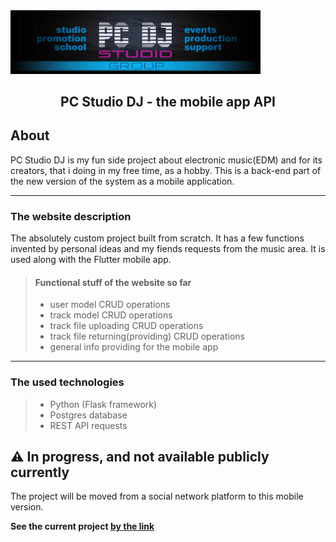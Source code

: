 <img src="https://raw.githubusercontent.com/denis-progman/pcdj_site/main/files/images/pc_dj_header_example.jpg" width="400" alt="PC studio DJ head cover">
<h2 align="center">PC Studio DJ - the mobile app API</h1>

## About
 PC Studio DJ is my fun side project about electronic music(EDM) and for its creators, that i doing in my free time, as a hobby.
 This is a back-end part of the new version of the system as a mobile application. 
 
 ---
### The website description
The absolutely custom project built from scratch. It has a few functions invented by personal ideas and my fiends requests from the music area.
It is used along with the Flutter mobile app.

>#### Functional stuff of the website so far
>- user model CRUD operations
>- track model CRUD operations
>- track file uploading CRUD operations
>- track file returning(providing) CRUD operations
>- general info providing for the mobile app

 ---
### The used technologies
>- Python (Flask framework)
>- Postgres database
>- REST API requests

 ## ⚠️ In progress, and not available publicly currently
 The project will be moved from a social network platform to this mobile version.

 **See the current project [by the link](https://vk.com/pcstudiodj)**

